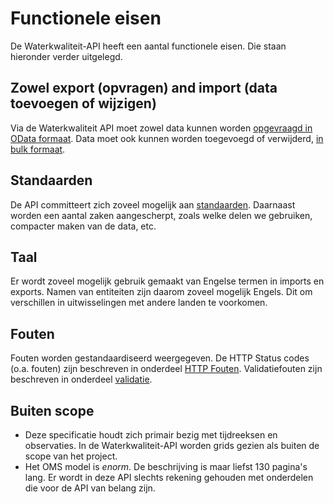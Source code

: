 # Functionele eisen

De Waterkwaliteit-API heeft een aantal functionele eisen. Die staan hieronder verder uitgelegd.

## Zowel export (opvragen) and import (data toevoegen of wijzigen)

Via de Waterkwaliteit API moet zowel data kunnen worden [opgevraagd in OData formaat](filteren-selecteren.md).
Data moet ook kunnen worden toegevoegd of verwijderd, [in bulk formaat](aanbieden-bulk-verwerking).

## Standaarden

De API committeert zich zoveel mogelijk aan [standaarden](standaarden.md).
Daarnaast worden een aantal zaken aangescherpt, zoals welke delen we gebruiken, compacter maken van de data, etc.

## Taal

Er wordt zoveel mogelijk gebruik gemaakt van Engelse termen in imports en exports. Namen van entiteiten zijn daarom zoveel mogelijk Engels. Dit om verschillen in uitwisselingen met andere landen te voorkomen.

## Fouten

Fouten worden gestandaardiseerd weergegeven.
De HTTP Status codes (o.a. fouten) zijn beschreven in onderdeel [HTTP Fouten](http-fouten.md).
Validatiefouten zijn beschreven in onderdeel [validatie](validatie.md).

## Buiten scope

- Deze specificatie houdt zich primair bezig met tijdreeksen en observaties. In de Waterkwaliteit-API worden grids gezien als buiten de scope van het project.
- Het OMS model is _enorm_. De beschrijving is maar liefst 130 pagina's lang. Er wordt in deze API slechts rekening gehouden met onderdelen die voor de API van belang zijn.
